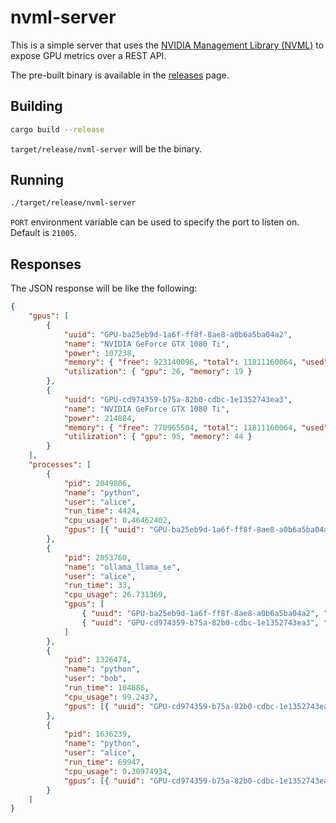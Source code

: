 # nvml-server

This is a simple server that uses the [NVIDIA Management Library (NVML)](https://developer.nvidia.com/nvidia-management-library-nvml) to expose GPU metrics over a REST API.

The pre-built binary is available in the [releases](https://github.com/JacobLinCool/nvml-server/releases) page.

## Building

```bash
cargo build --release
```

`target/release/nvml-server` will be the binary.

## Running

```bash
./target/release/nvml-server
```

`PORT` environment variable can be used to specify the port to listen on. Default is `21005`.

## Responses

The JSON response will be like the following:

```json
{
    "gpus": [
        {
            "uuid": "GPU-ba25eb9d-1a6f-ff8f-8ae8-a0b6a5ba04a2",
            "name": "NVIDIA GeForce GTX 1080 Ti",
            "power": 107238,
            "memory": { "free": 923140096, "total": 11811160064, "used": 10888019968 },
            "utilization": { "gpu": 26, "memory": 19 }
        },
        {
            "uuid": "GPU-cd974359-b75a-82b0-cdbc-1e1352743ea3",
            "name": "NVIDIA GeForce GTX 1080 Ti",
            "power": 214884,
            "memory": { "free": 770965504, "total": 11811160064, "used": 11040194560 },
            "utilization": { "gpu": 95, "memory": 44 }
        }
    ],
    "processes": [
        {
            "pid": 2049806,
            "name": "python",
            "user": "alice",
            "run_time": 4424,
            "cpu_usage": 0.46462402,
            "gpus": [{ "uuid": "GPU-ba25eb9d-1a6f-ff8f-8ae8-a0b6a5ba04a2", "memory": 8069840896 }]
        },
        {
            "pid": 2053760,
            "name": "ollama_llama_se",
            "user": "alice",
            "run_time": 33,
            "cpu_usage": 26.731369,
            "gpus": [
                { "uuid": "GPU-ba25eb9d-1a6f-ff8f-8ae8-a0b6a5ba04a2", "memory": 2701131776 },
                { "uuid": "GPU-cd974359-b75a-82b0-cdbc-1e1352743ea3", "memory": 2973761536 }
            ]
        },
        {
            "pid": 1326474,
            "name": "python",
            "user": "bob",
            "run_time": 104886,
            "cpu_usage": 99.2437,
            "gpus": [{ "uuid": "GPU-cd974359-b75a-82b0-cdbc-1e1352743ea3", "memory": 5333057536 }]
        },
        {
            "pid": 1636239,
            "name": "python",
            "user": "alice",
            "run_time": 69947,
            "cpu_usage": 0.30974934,
            "gpus": [{ "uuid": "GPU-cd974359-b75a-82b0-cdbc-1e1352743ea3", "memory": 2627731456 }]
        }
    ]
}
```
